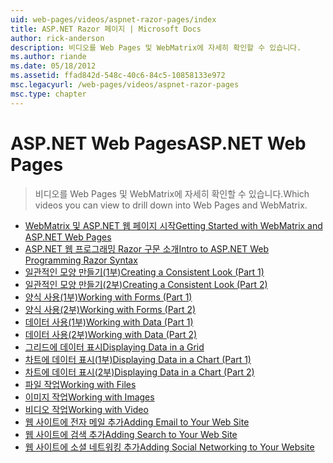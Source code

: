 ```yaml
---
uid: web-pages/videos/aspnet-razor-pages/index
title: ASP.NET Razor 페이지 | Microsoft Docs
author: rick-anderson
description: 비디오를 Web Pages 및 WebMatrix에 자세히 확인할 수 있습니다.
ms.author: riande
ms.date: 05/18/2012
ms.assetid: ffad842d-548c-40c6-84c5-10858133e972
msc.legacyurl: /web-pages/videos/aspnet-razor-pages
msc.type: chapter
---
```

<a name="aspnet-web-pages"></a><span data-ttu-id="beeeb-103">ASP.NET Web Pages</span><span class="sxs-lookup"><span data-stu-id="beeeb-103">ASP.NET Web Pages</span></span>
=================
> <span data-ttu-id="beeeb-104">비디오를 Web Pages 및 WebMatrix에 자세히 확인할 수 있습니다.</span><span class="sxs-lookup"><span data-stu-id="beeeb-104">Which videos you can view to drill down into Web Pages and WebMatrix.</span></span>


- [<span data-ttu-id="beeeb-105">WebMatrix 및 ASP.NET 웹 페이지 시작</span><span class="sxs-lookup"><span data-stu-id="beeeb-105">Getting Started with WebMatrix and ASP.NET Web Pages</span></span>](getting-started-with-webmatrix-and-aspnet-web-pages.md)
- [<span data-ttu-id="beeeb-106">ASP.NET 웹 프로그래밍 Razor 구문 소개</span><span class="sxs-lookup"><span data-stu-id="beeeb-106">Intro to ASP.NET Web Programming Razor Syntax</span></span>](introduction-to-aspnet-web-programming-using-the-razor-syntax.md)
- [<span data-ttu-id="beeeb-107">일관적인 모양 만들기(1부)</span><span class="sxs-lookup"><span data-stu-id="beeeb-107">Creating a Consistent Look (Part 1)</span></span>](creating-a-consistent-look-part-1.md)
- [<span data-ttu-id="beeeb-108">일관적인 모양 만들기(2부)</span><span class="sxs-lookup"><span data-stu-id="beeeb-108">Creating a Consistent Look (Part 2)</span></span>](creating-a-consistent-look-part-2.md)
- [<span data-ttu-id="beeeb-109">양식 사용(1부)</span><span class="sxs-lookup"><span data-stu-id="beeeb-109">Working with Forms (Part 1)</span></span>](working-with-forms-part-1.md)
- [<span data-ttu-id="beeeb-110">양식 사용(2부)</span><span class="sxs-lookup"><span data-stu-id="beeeb-110">Working with Forms (Part 2)</span></span>](working-with-forms-part-2.md)
- [<span data-ttu-id="beeeb-111">데이터 사용(1부)</span><span class="sxs-lookup"><span data-stu-id="beeeb-111">Working with Data (Part 1)</span></span>](working-with-data-part-1.md)
- [<span data-ttu-id="beeeb-112">데이터 사용(2부)</span><span class="sxs-lookup"><span data-stu-id="beeeb-112">Working with Data (Part 2)</span></span>](working-with-data-part-2.md)
- [<span data-ttu-id="beeeb-113">그리드에 데이터 표시</span><span class="sxs-lookup"><span data-stu-id="beeeb-113">Displaying Data in a Grid</span></span>](displaying-data-in-a-grid.md)
- [<span data-ttu-id="beeeb-114">차트에 데이터 표시(1부)</span><span class="sxs-lookup"><span data-stu-id="beeeb-114">Displaying Data in a Chart (Part 1)</span></span>](displaying-data-in-a-chart-part-1.md)
- [<span data-ttu-id="beeeb-115">차트에 데이터 표시(2부)</span><span class="sxs-lookup"><span data-stu-id="beeeb-115">Displaying Data in a Chart (Part 2)</span></span>](displaying-data-in-a-chart-part-2.md)
- [<span data-ttu-id="beeeb-116">파일 작업</span><span class="sxs-lookup"><span data-stu-id="beeeb-116">Working with Files</span></span>](working-with-files.md)
- [<span data-ttu-id="beeeb-117">이미지 작업</span><span class="sxs-lookup"><span data-stu-id="beeeb-117">Working with Images</span></span>](working-with-images.md)
- [<span data-ttu-id="beeeb-118">비디오 작업</span><span class="sxs-lookup"><span data-stu-id="beeeb-118">Working with Video</span></span>](working-with-video.md)
- [<span data-ttu-id="beeeb-119">웹 사이트에 전자 메일 추가</span><span class="sxs-lookup"><span data-stu-id="beeeb-119">Adding Email to Your Web Site</span></span>](adding-email-to-your-web-site.md)
- [<span data-ttu-id="beeeb-120">웹 사이트에 검색 추가</span><span class="sxs-lookup"><span data-stu-id="beeeb-120">Adding Search to Your Web Site</span></span>](adding-search-to-your-web-site.md)
- [<span data-ttu-id="beeeb-121">웹 사이트에 소셜 네트워킹 추가</span><span class="sxs-lookup"><span data-stu-id="beeeb-121">Adding Social Networking to Your Website</span></span>](adding-social-networking-to-your-website.md)
